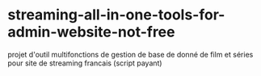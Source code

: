 # streaming-all-in-one-tools-for-admin-website-not-free
projet d'outil multifonctions de gestion de base de donné de film et séries pour site de streaming francais (script payant)

